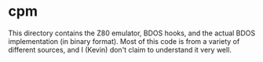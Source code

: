 # cpm

This directory contains the Z80 emulator, BDOS hooks, and the actual
BDOS implementation (in binary format). Most of this code is from
a variety of different sources, and I (Kevin) don't claim to understand
it very well. 
